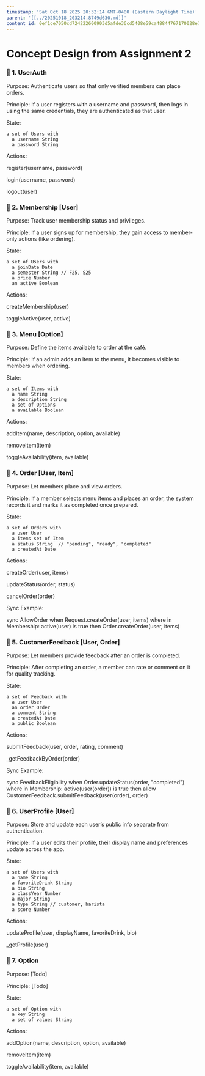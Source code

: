 ```yaml
---
timestamp: 'Sat Oct 18 2025 20:32:14 GMT-0400 (Eastern Daylight Time)'
parent: '[[../20251018_203214.8749d630.md]]'
content_id: 0ef1ce7050cd724222600903d5afde36cd5408e59ca48844767170028e7b83fb
---
```


# Concept Design from Assignment 2

### 🧩 1. UserAuth

Purpose:
Authenticate users so that only verified members can place orders.

Principle:
If a user registers with a username and password, then logs in using the same credentials, they are authenticated as that user.

State:

```
a set of Users with
  a username String
  a password String
```

Actions:

register(username, password)

login(username, password)

logout(user)

### 🧩 2. Membership \[User]

Purpose:
Track user membership status and privileges.

Principle:
If a user signs up for membership, they gain access to member-only actions (like ordering).

State:

```
a set of Users with
  a joinDate Date
  a semester String // F25, S25
  a price Number
  an active Boolean
```

Actions:

createMembership(user)

toggleActive(user, active)

### 🧩 3. Menu \[Option]

Purpose:
Define the items available to order at the café.

Principle:
If an admin adds an item to the menu, it becomes visible to members when ordering.

State:

```
a set of Items with
  a name String
  a description String
  a set of Options
  a available Boolean
```

Actions:

addItem(name, description, option, available)

removeItem(item)

toggleAvailability(item, available)

### 🧩 4. Order \[User, Item]

Purpose:
Let members place and view orders.

Principle:
If a member selects menu items and places an order, the system records it and marks it as completed once prepared.

State:

```
a set of Orders with
  a user User
  a items set of Item
  a status String  // "pending", "ready", "completed"
  a createdAt Date
```

Actions:

createOrder(user, items)

updateStatus(order, status)

cancelOrder(order)

Sync Example:

sync AllowOrder
when Request.createOrder(user, items)
where in Membership: active(user) is true
then Order.createOrder(user, items)

### 🧩 5. CustomerFeedback \[User, Order]

Purpose:
Let members provide feedback after an order is completed.

Principle:
After completing an order, a member can rate or comment on it for quality tracking.

State:

```
a set of Feedback with
  a user User
  an order Order
  a comment String
  a createdAt Date
  a public Boolean
```

Actions:

submitFeedback(user, order, rating, comment)

\_getFeedbackByOrder(order)

Sync Example:

sync FeedbackEligibility
when Order.updateStatus(order, "completed")
where in Membership: active(user(order)) is true
then allow CustomerFeedback.submitFeedback(user(order), order)

### 🧩 6. UserProfile \[User]

Purpose:
Store and update each user’s public info separate from authentication.

Principle:
If a user edits their profile, their display name and preferences update across the app.

State:

```
a set of Users with
  a name String
  a favoriteDrink String
  a bio String
  a classYear Number
  a major String
  a type String // customer, barista
  a score Number
```

Actions:

updateProfile(user, displayName, favoriteDrink, bio)

\_getProfile(user)

### 🧩 7. Option

Purpose:
\[Todo]

Principle:
\[Todo]

State:

```
a set of Option with
  a key String
  a set of values String
```

Actions:

addOption(name, description, option, available)

removeItem(item)

toggleAvailability(item, available)
